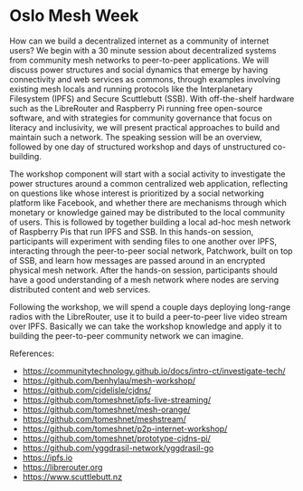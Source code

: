 # Oslo Mesh Week

How can we build a decentralized internet as a community of internet users? We begin with a 30 minute session about decentralized systems from community mesh networks to peer-to-peer applications. We will discuss power structures and social dynamics that emerge by having connectivity and web services as commons, through examples involving existing mesh locals and running protocols like the Interplanetary Filesystem (IPFS) and Secure Scuttlebutt (SSB). With off-the-shelf hardware such as the LibreRouter and Raspberry Pi running free open-source software, and with strategies for community governance that focus on literacy and inclusivity, we will present practical approaches to build and maintain such a network. The speaking session will be an overview, followed by one day of structured workshop and days of unstructured co-building.

The workshop component will start with a social activity to investigate the power structures around a common centralized web application, reflecting on questions like whose interest is prioritized by a social networking platform like Facebook, and whether there are mechanisms through which monetary or knowledge gained may be distributed to the local community of users. This is followed by together building a local ad-hoc mesh network of Raspberry Pis that run IPFS and SSB. In this hands-on session, participants will experiment with sending files to one another over IPFS, interacting through the peer-to-peer social network, Patchwork, built on top of SSB, and learn how messages are passed around in an encrypted physical mesh network. After the hands-on session, participants should have a good understanding of a mesh network where nodes are serving distributed content and web services.

Following the workshop, we will spend a couple days deploying long-range radios with the LibreRouter, use it to build a peer-to-peer live video stream over IPFS. Basically we can take the workshop knowledge and apply it to building the peer-to-peer community network we can imagine.

References:

* https://communitytechnology.github.io/docs/intro-ct/investigate-tech/
* https://github.com/benhylau/mesh-workshop/
* https://github.com/cjdelisle/cjdns/
* https://github.com/tomeshnet/ipfs-live-streaming/
* https://github.com/tomeshnet/mesh-orange/
* https://github.com/tomeshnet/meshstream/
* https://github.com/tomeshnet/p2p-internet-workshop/
* https://github.com/tomeshnet/prototype-cjdns-pi/
* https://github.com/yggdrasil-network/yggdrasil-go
* https://ipfs.io
* https://librerouter.org
* https://www.scuttlebutt.nz
